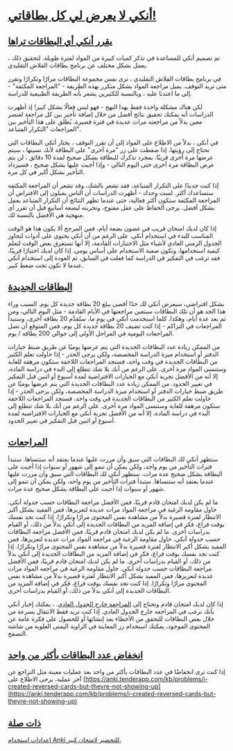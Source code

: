 [أنكي لا يعرض لي كل بطاقاتي!](#ankis-not-showing-me-all-my-cards)
=========================================================================

[يقرر أنكي أي البطاقات تراها](#anki-decides-which-cards-you-see)
---------------------------------------------------------------------

تم تصميم أنكي للمساعدة في تذكر كميات كبيرة من المواد لفترة طويلة. لتحقيق ذلك ، يعمل بشكل مختلف عن برنامج بطاقات الفلاش التقليدي.

في برنامج بطاقات الفلاش التقليدي ، ترى نفس مجموعة البطاقات مرارًا وتكرارًا وتقرر متى تريد التوقف. يميل مراجعة المواد بشكل متكرر بهذه الطريقة - "المراجعة المكثفة" -  إلى ما اعتدنا عليه ، وبالنسبة للكثيرين يشعر بأنه الطريقة الطبيعية للدراسة.

لكن هناك مشكلة واحدة فقط بهذا النهج - فهو ليس فعالًا بشكل كبير! إذ أظهرت الدراسات أنه يمكنك تحقيق نتائج أفضل من خلال إضافة تأخير بين كل مراجعة لعنصر معين بدلاً من مراجعته مرات عديدة في فترة قصيرة. يُطلق على هذا التأخير بين المراجعات "التكرار المتباعد".

في أنكي ، بدلاً من الاطلاع على المواد إلى أن تقرر التوقف ، يختار أنكي البطاقات التي تحتاج إلى رؤيتها. إذا ضغطت على زر "مرة أخرى" على البطاقة لأنك نسيتها ، سيتم عرضها مرة أخرى قريبًا. بمجرد تذكرك للبطاقة بشكل صحيح لمدة 10 دقائق ، لن يتم عرض البطاقة مرة أخرى حتى اليوم التالي - وإذا أجبت عليها بشكل صحيح ، فسيزداد التأخير بشكل أكبر في كل مرة.

إذا كنت جديدًا على التكرار المتباعد، فقد تشعر بالشك، وقد تشعر أن المراجعة المكثفة ستساعدك أكثر. لست وحدك - أظهرت الدراسات أن الناس يميلون إلى الافتراض أن المراجعة المكثفة ستكون أكثر فعالية، حتى عندما تظهر النتائج أن التكرار المتباعد يعمل بشكل أفضل. يرجى الحفاظ على عقل مفتوح، وتجربته لبضعة أسابيع قبل أن تقرر أي منهجية هي الأفضل بالنسبة لك.

إذا كان لديك امتحان قريب في غضون بضعة أيام، فمن المرجح ألا يكون هذا هو الوقت المناسب للبدء في استخدام أنكي. على الرغم من أن أنكي يحتوي على أدوات لتجاوز الجدول الزمني العادي لأشياء مثل الاختبارات القادمة، إلا أنها تستغرق بعض الوقت لتعلم كيفية استخدامها، وتكون صعبة الاستخدام على أساس يومي. إذا كان لديك اختبارًا قريبًا، فقد ترغب في التفكير في الدراسة كما فعلت في السابق، ثم العودة إلى استخدام أنكي عندما لا تكون تحت ضغط كبير.

[البطاقات الجديدة](#new-cards)
-----------------------

بشكل افتراضي، سيعرض أنكي لك حدًا أقصى يبلغ 20 بطاقة جديدة كل يوم. السبب وراء هذا الحد هو أن تلك البطاقات سيتعين مراجعتها في الأيام القادمة - مثل اليوم التالي، ومن ثم بعد عدة أيام، وهكذا. كلما استخدمت أنكي في يومٍ ما، ستُقدَّم 20 بطاقة أخرى، وستبدأ المراجعات في التراكم - إذا كنت تضيف 20 بطاقة جديدة كل يوم، فمن المتوقع أن تصل المراجعات اليومية في المراحل الأولى إلى حوالي 200 بطاقة / يوم.

من الممكن زيادة عدد البطاقات الجديدة التي يتم عرضها يوميًا عن طريق ضبط خيارات الدفتر أو استخدام ميزة الدراسة المخصصة، ولكن يرجى الحذر - إذا حاولت تعلم الكثير من البطاقات الجديدة في وقت واحد، فستجد المراجعات اللاحقة ستكون مرهقة للغاية وستنسى المواد مرة أخرى. على الرغم من أنك بلا شك تتطلع إلى البدء في دراسة المادة، إلا أنه من الأفضل تجربة أنكي مع الخيارات الافتراضية لمدة أسبوع أو اثنين قبل التفكير في تغيير الحدود.
من الممكن زيادة عدد البطاقات الجديدة التي يتم عرضها يوميًا عن طريق ضبط خيارات الدفتر أو استخدام ميزة الدراسة المخصصة، ولكن يرجى الحذر - إذا حاولت تعلم الكثير من البطاقات الجديدة في وقت واحد، فستجد المراجعات اللاحقة ستكون مرهقة للغاية وستنسى المواد مرة أخرى. على الرغم من أنك بلا شك تتطلع إلى البدء في دراسة المادة، إلا أنه من الأفضل تجربة أنكي مع الخيارات الافتراضية لمدة أسبوع أو اثنين قبل التفكير في تغيير الحدود.

[المراجعات](#reviews)
-------------------

ستظهر أنكي لك البطاقات التي سبق وأن مررت عليها عندما يعتقد أنه ستنساها. ستبدأ فترات التأخير من يوم واحد، ولكن يمكن أن تنمو إلى شهور أو سنوات إذا أجبت على البطاقة بشكل صحيح عدة مرات.
ستظهر أنكي لك البطاقات التي سبق وأن مررت عليها عندما يعتقد أنه ستنساها. ستبدأ فترات التأخير من يوم واحد، ولكن يمكن أن تنمو إلى شهور أو سنوات إذا أجبت على البطاقة بشكل صحيح عدة مرات.

ما لم يكن لديك امتحان قادم قريبًا، فمن الأفضل مراجعة البطاقات حسب جدولة أنكي. حاول مقاومة الرغبة في مراجعة المواد مرات عديدة لتعزيزها، فمن المفيد بشكل أكبر الانتظار لفترة قصيرة بدلاً من مشاهدة نفس المحتوى مرارًا وتكرارًا. إذا كنت تجد نفسك بوقت فراغ، فكر في إضافة المزيد من البطاقات الجديدة إلى أنكي بدلاً من ذلك، أو القيام بدراسات أخرى.
ما لم يكن لديك امتحان قادم قريبًا، فمن الأفضل مراجعة البطاقات حسب جدولة أنكي. حاول مقاومة الرغبة في مراجعة المواد مرات عديدة لتعزيزها، فمن المفيد بشكل أكبر الانتظار لفترة قصيرة بدلاً من مشاهدة نفس المحتوى مرارًا وتكرارًا. إذا كنت تجد نفسك بوقت فراغ، فكر في إضافة المزيد من البطاقات الجديدة إلى أنكي بدلاً من ذلك، أو القيام بدراسات أخرى.
ما لم يكن لديك امتحان قادم قريبًا، فمن الأفضل مراجعة البطاقات حسب جدولة أنكي. حاول مقاومة الرغبة في مراجعة المواد مرات عديدة لتعزيزها، فمن المفيد بشكل أكبر الانتظار لفترة قصيرة بدلاً من مشاهدة نفس المحتوى مرارًا وتكرارًا. إذا كنت تجد نفسك بوقت فراغ، فكر في إضافة المزيد من البطاقات الجديدة إلى أنكي بدلاً من ذلك، أو القيام بدراسات أخرى.

إذا كان لديك امتحان قادم وتحتاج إلى [المراجعة خارج الجدول العادي](https://docs.ankiweb.net/filtered-decks.html). ، يمكنك إخبار أنكي بأنك ترغب في المراجعة خارج الجدول العادي. إذا كنت تريد فقط الانتقال بسرعة من خلال بعض البطاقات للتحقق من الأخطاء بعد إنشائها أو للحصول على فكرة عامة عن المحتوى الموجود، يمكنك استخدام زر المعاينة في الزاوية اليمنى العلوية من شاشة التصفح.

[انخفاض عدد البطاقات بأكثر من واحد](#card-counts-dropping-down-by-more-than-one)
-----------------------------------------------------------------------------------------

إذا كنت ترى انخفاضًا في عدد البطاقات بأكثر من واحد بعد عمليات معينة مثل التراجع عن آخر عملية، يرجى الاطلاع على  [https://anki.tenderapp.com/kb/problems/i-created-reversed-cards-but-theyre-not-showing-up](https://anki.tenderapp.com/kb/problems/i-created-reversed-cards-but-theyre-not-showing-up)

[ذات صلة](#related)
-------------------

[إعدادات استخدام Anki للتحضير لامتحان كبير.](https://anki.tenderapp.com/kb/collection-management/settings-for-using-anki-to-prepare-for-a-large-exam)

